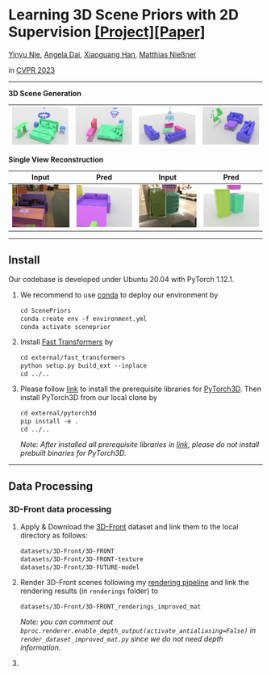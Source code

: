 # Learning 3D Scene Priors with 2D Supervision [[Project]](https://yinyunie.github.io/sceneprior-page/)[[Paper]](https://arxiv.org/pdf/2211.14157.pdf)

[Yinyu Nie](https://yinyunie.github.io/), [Angela Dai](https://www.3dunderstanding.org/), [Xiaoguang Han](https://gaplab.cuhk.edu.cn/), [Matthias Nießner](https://niessnerlab.org/index.html)

in [CVPR 2023](https://cvpr2023.thecvf.com/)

---

**3D Scene Generation**

| <img src="resources/scene_gen/rendering_1.jpg" width="500"> | <img src="resources/scene_gen/rendering_2.jpg" width="500"> |<img src="resources/scene_gen/rendering_3.jpg" width="500"> | <img src="resources/scene_gen/rendering_4.jpg" width="500"> |
|:-----------------------------------------------------------:|:-----------------------------------------------------------:|:-----------------------------------------------------------:|:-----------------------------------------------------------:| 


**Single View Reconstruction**

|                       Input                       |                        Pred                         |                       Input                       |                       Pred                       |
|:-------------------------------------------------:|:---------------------------------------------------:|:-------------------------------------------------:|:------------------------------------------------:|
| <img src="resources/svr/1/input.jpg" width="500"> |  <img src="resources/svr/1/ours.jpg" width="500">   | <img src="resources/svr/2/input.jpg" width="500"> | <img src="resources/svr/2/ours.jpg" width="500"> |
 ---

## Install
Our codebase is developed under Ubuntu 20.04 with PyTorch 1.12.1.
1. We recommend to use [conda]() to deploy our environment by
    ```commandline
    cd ScenePriors
    conda create env -f environment.yml
    conda activate sceneprior
    ```

2. Install [Fast Transformers](https://fast-transformers.github.io/) by
   ```commandline
   cd external/fast_transformers
   python setup.py build_ext --inplace
   cd ../..
   ```

3. Please follow [link](https://github.com/facebookresearch/pytorch3d/blob/main/INSTALL.md) to install the prerequisite libraries for [PyTorch3D](https://pytorch3d.org/). Then install PyTorch3D from our local clone by
   ```commandline
   cd external/pytorch3d
   pip install -e .
   cd ../..
   ```
   *Note: After installed all prerequisite libraries in [link](https://github.com/facebookresearch/pytorch3d/blob/main/INSTALL.md), please do not install prebuilt binaries for PyTorch3D.*  
---

## Data Processing
### 3D-Front data processing
1. Apply \& Download the [3D-Front](https://tianchi.aliyun.com/specials/promotion/alibaba-3d-scene-dataset) dataset and link them to the local directory as follows:
   ```
   datasets/3D-Front/3D-FRONT
   datasets/3D-Front/3D-FRONT-texture
   datasets/3D-Front/3D-FUTURE-model
   ```
   
2. Render 3D-Front scenes following my [rendering pipeline](https://github.com/yinyunie/BlenderProc-3DFront) and link the rendering results (in `renderings` folder) to
   ```
   datasets/3D-Front/3D-FRONT_renderings_improved_mat
   ```
   *Note: you can comment out `bproc.renderer.enable_depth_output(activate_antialiasing=False)` in `render_dataset_improved_mat.py` since we do not need depth information.*
3. 


